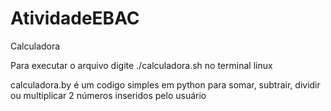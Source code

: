 # AtividadeEBAC
Calculadora

Para executar o arquivo digite ./calculadora.sh no terminal linux

calculadora.by é um codigo simples em python para somar, subtrair, dividir ou multiplicar 2 números inseridos pelo usuário
